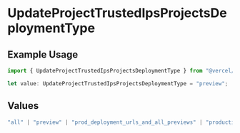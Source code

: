 # UpdateProjectTrustedIpsProjectsDeploymentType

## Example Usage

```typescript
import { UpdateProjectTrustedIpsProjectsDeploymentType } from "@vercel/sdk/models/operations/updateproject.js";

let value: UpdateProjectTrustedIpsProjectsDeploymentType = "preview";
```

## Values

```typescript
"all" | "preview" | "prod_deployment_urls_and_all_previews" | "production"
```